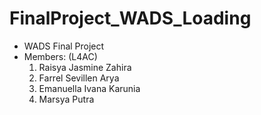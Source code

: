 # FinalProject_WADS_Loading
- WADS Final Project
- Members: (L4AC)
  1)  Raisya Jasmine Zahira
  2)  Farrel Sevillen Arya
  3)  Emanuella Ivana Karunia
  4)  Marsya Putra
